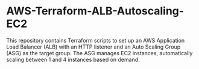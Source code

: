# AWS-Terraform-ALB-Autoscaling-EC2
This repository contains Terraform scripts to set up an AWS Application Load Balancer (ALB) with an HTTP listener and an Auto Scaling Group (ASG) as the target group. The ASG manages EC2 instances, automatically scaling between 1 and 4 instances based on demand.
